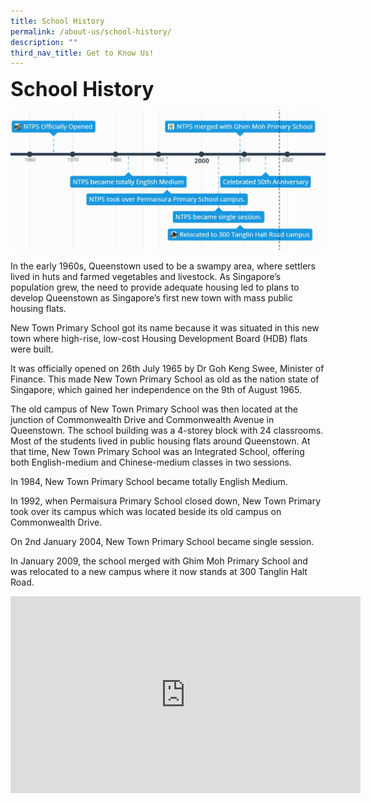 ```yaml
---
title: School History
permalink: /about-us/school-history/
description: ""
third_nav_title: Get to Know Us!
---
```


**<font size=6>School History</font>**

![](/images/About%20Us/School%20History.jpg)

In the early 1960s, Queenstown used to be a swampy area, where settlers lived in huts and farmed vegetables and livestock. As Singapore’s population grew, the need to provide adequate housing led to plans to develop Queenstown as Singapore’s first new town with mass public housing flats.  

  

New Town Primary School got its name because it was situated in this new town where high-rise, low-cost Housing Development Board (HDB) flats were built.

  

It was officially opened on 26th July 1965 by Dr Goh Keng Swee, Minister of Finance. This made New Town Primary School as old as the nation state of Singapore, which gained her independence on the 9th of August 1965.

  

The old campus of New Town Primary School was then located at the junction of Commonwealth Drive and Commonwealth Avenue in Queenstown. The school building was a 4-storey block with 24 classrooms. Most of the students lived in public housing flats around Queenstown. At that time, New Town Primary School was an Integrated School, offering both English-medium and Chinese-medium classes in two sessions.

  

In 1984, New Town Primary School became totally English Medium.

  

In 1992, when Permaisura Primary School closed down, New Town Primary took over its campus which was located beside its old campus on Commonwealth Drive. 

  

On 2nd January 2004, New Town Primary School became single session. 

  

In January 2009, the school merged with Ghim Moh Primary School and was relocated to a new campus where it now stands at 300 Tanglin Halt Road.

<iframe width="560" height="315" src="https://www.youtube.com/embed/8zh-xYTNKZM" title="Our School History" frameborder="0" allow="accelerometer; autoplay; clipboard-write; encrypted-media; gyroscope; picture-in-picture" allowfullscreen></iframe>